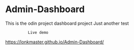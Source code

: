 # Admin-Dashboard
This is the odin project dashboard project
Just another test

              Live demo
https://lonkmaster.github.io/Admin-Dashboard/
